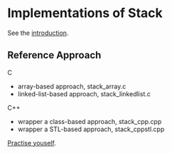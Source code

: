 # Implementations of Stack

See the [introduction](https://en.wikipedia.org/wiki/Stack_(abstract_data_type)).

## Reference Approach

C

- array-based approach, stack_array.c
- linked-list-based approach, stack_linkedlist.c

C++

- wrapper a class-based approach, stack_cpp.cpp
- wrapper a STL-based approach, stack_cppstl.cpp

[Practise youself](../../../learn/data_structure/stack/).
